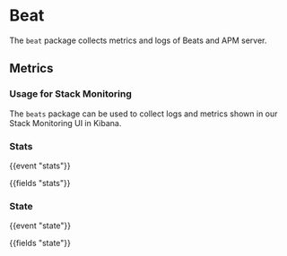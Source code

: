 # Beat

The `beat` package collects metrics and logs of Beats and APM server.

## Metrics

### Usage for Stack Monitoring

The `beats` package can be used to collect logs and metrics shown in our Stack Monitoring
UI in Kibana.

### Stats

{{event "stats"}}

{{fields "stats"}}

### State

{{event "state"}}

{{fields "state"}}
